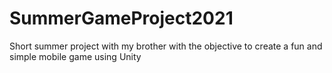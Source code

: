 # SummerGameProject2021
Short summer project with my brother with the objective to create a fun and simple mobile game using Unity
